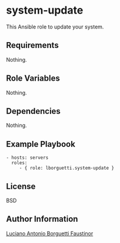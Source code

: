 system-update
=========

This Ansible role to update your system.

Requirements
------------

Nothing.

Role Variables
--------------

Nothing.

Dependencies
------------

Nothing.

Example Playbook
----------------

    - hosts: servers
      roles:
         - { role: lborguetti.system-update }

License
-------

BSD

Author Information
------------------

[Luciano Antonio Borguetti Faustinor](https://github.com/lborguetti)
